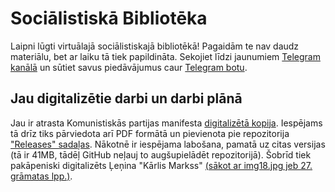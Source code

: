 # Sociālistiskā Bibliotēka
Laipni lūgti virtuālajā sociālistiskajā bibliotēkā! Pagaidām te nav daudz materiālu, bet ar laiku tā tiek papildināta. Sekojiet līdzi jaunumiem [Telegram kanālā](https://t.me/komjaunietis) un sūtiet savus piedāvājumus caur [Telegram botu](https://t.me/ubfuc_bot).
## Jau digitalizētie darbi un darbi plānā
Jau ir atrasta Komunistiskās partijas manifesta [digitalizētā kopija](https://komjaunietis.github.io/socialistiska-biblioteka/kompartijasmanifests/). Iespējams tā drīz tiks pārviedota arī PDF formātā un pievienota pie repozitorija ["Releases" sadaļas](https://github.com/Komjaunietis/socialistiska-biblioteka/releases). Nākotnē ir iespējama labošana, pamatā uz citas versijas (tā ir 41MB, tādēļ GitHub neļauj to augšupielādēt repozitorijā). Šobrīd tiek pakāpeniski digitalizēts Ļeņina "Kārlis Markss" [(sākot ar img18.jpg jeb 27. grāmatas lpp.)](https://disk.yandex.ru/d/LhJElmCsspkOyw).

